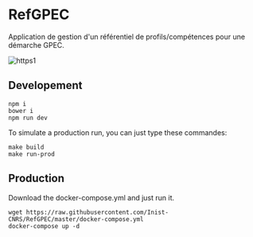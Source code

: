 # RefGPEC


Application de gestion d'un référentiel de profils/compétences pour une démarche GPEC.

![https1](https://cloud.githubusercontent.com/assets/328244/21484433/b32cd0d6-cb92-11e6-8f79-6884f09edc2b.jpg)

## Developement

```
npm i
bower i
npm run dev
```

To simulate a production run, you can just type these commandes:

```
make build
make run-prod
```

## Production

Download the docker-compose.yml and just run it.

```
wget https://raw.githubusercontent.com/Inist-CNRS/RefGPEC/master/docker-compose.yml
docker-compose up -d
```


